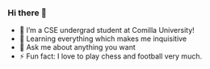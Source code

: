 ### Hi there 👋

- 🔭 I’m a CSE undergrad student at Comilla University!
- 🌱 Learning everything which makes me inquisitive
- 💬 Ask me about anything you want
- ⚡ Fun fact: I love to play chess and football very much.

